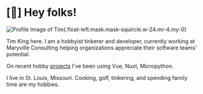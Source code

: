 # [👋] Hey folks!
<!-- <img src="img/profile.jpeg" class="float-left mask mask-squircle w-24 mr-4"></img> -->

![Profile Image of Tim](img/profile.jpeg){.float-left.mask.mask-squircle.w-24.mr-4.my-0}

Tim King here. I am a hobbyist tinkerer and developer, currently working at Maryville Consulting helping organizations appreciate their software teams' potential.

On recent hobby [projects](/projects) I've been using Vue, Nuxt, Micropython.

I live in St. Louis, Missouri. Cooking, golf, tinkering, and spending family time are my hobbies.